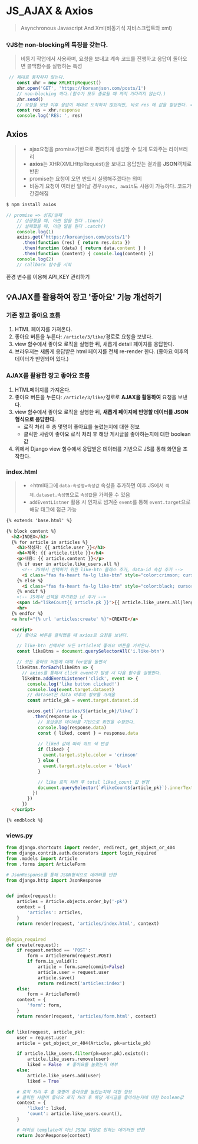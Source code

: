 # JS_AJAX & Axios

> Asynchronous Javascript And Xml(비동기식 자바스크립트와 xml)





### :bulb:JS는 non-blocking의 특징을 갖는다.

>  비동기 작업에서 사용하며, 요청을 보내고 계속 코드를 진행하고 응답이 돌아오면 콜백함수를 실행하는 특성

```js
 // 제대로 동작하지 않는다.
    const xhr = new XMLHttpRequest()
    xhr.open('GET', 'https://koreanjson.com/posts/1')
    // non-blocking 하다.(함수가 모두 종료될 때 까지 기다리지 않는다.)
    xhr.send() 
    // 요청을 보낸 이후 응답이 제대로 도착하지 않았지만, 바로 res 에 값을 할당한다. => ""
    const res = xhr.response
    console.log('RES: ', res)
```





## Axios

> - ajax요청을 promise기반으로 편리하게 생성할 수 있게 도와주는 라이브러리
> - **axios**는 XHR(XMLHttpRequest)을 보내고 응답받는 결과를 **JSON**객체로 반환
>- promise는 요청이 오면 반드시 실행해주겠다는 의미
> - 비동기 요청이 여러번 일어날 경우`async, await`도 사용이 가능하다. 코드가 간결해짐

```bash
$ npm install axios
```

```js
// promise => 성공/실패
    // 성공했을 때, 어떤 일을 한다 .then()
    // 실패했을 때, 어떤 일을 한다 .catch()
    console.log(1)
    axios.get('https://koreanjson.com/posts/1')
      .then(function (res) { return res.data })
      .then(function (data) { return data.content } )
      .then(function (content) { console.log(content) })
    console.log(2)
    // callback 함수들 시작


```



환경 변수를 이용해 API_KEY 관리하기









## :bulb:AJAX를 활용하여 장고 '좋아요' 기능 개선하기



### 기존 장고 좋아요 흐름

1.  HTML 페이지를 가져온다.
2.  좋아요 버튼을 누른다: `/article/3/like/`경로로 요청을 보낸다.
3.  view 함수에서 좋아요 로직을 실행한 뒤, 새롭게 detail 페이지를 응답한다.
4.  브라우저는 새롭게 응답받은 html 페이지를 전체 re-render 한다. (좋아요 이후의 데이터가 반영되어 있다.)





### AJAX를 활용한 장고 좋아요 흐름

1. HTML페이지를 가져온다.
2. 좋아요 버튼을 누른다: `/article/3/like/`경로로 **AJAX을 활둉하여** 요청을 보낸다.
3. view 함수에서 좋아요 로직을 실행한 뒤, **새롭게 페이지에 반영할 데이터를 JSON 형식으로 응답한다.**
   - 로직 처리 후 총 몇명이 좋아요를 눌렀는지에 대한 정보
   - 클릭한 사람이 좋아요 로직 처리 후 해당 게시글을 좋아하는지에 대한 boolean값
4. 위에서 Django view 함수에서 응답받은 데이터를 기반으로 JS를 통해 화면을 조작한다.





### index.html

> - :star:html태그에 `data-속성명=속성값` 속성을 추가하면 이후 JS에서 `객체.dataset.속성명`으로 `속성값`을 가져올 수 있음
> - `addEventListner` 활용 시 인자로 넘겨준 `event`를 통해 `event.target`으로 해당 태그에 접근 가능

```html
{% extends 'base.html' %}

{% block content %}
  <h2>INDEX</h2>
  {% for article in articles %}
    <h3>작성자: {{ article.user }}</h3>
    <h4>제목: {{ article.title }}</h4>
    <p>내용: {{ article.content }}</p>
    {% if user in article.like_users.all %}
      <!-- JS에서 선택하기 위한 like-btn 클래스 추가, data-id 속성 추가 -->
      <i class="fas fa-heart fa-lg like-btn" style="color:crimson; cursor:pointer;" data-id="{{ article.pk }}"></i>
    {% else %}
      <i class="fas fa-heart fa-lg like-btn" style="color:black; cursor: pointer;" data-id="{{ article.pk }}"></i>
    {% endif %}
    <!-- JS에서 선택을 하기위한 id 추가 -->
    <span id="likeCount{{ article.pk }}">{{ article.like_users.all|length }} 명이 이 글을 좋아합니다.</span>
    <hr>
  {% endfor %}
  <a href="{% url 'articles:create' %}">CREATE</a>

  <script>
    // 좋아요 버튼을 클릭했을 때 axios로 요청을 보낸다.

    // like-btn 선택자로 모든 article의 좋아요 버튼을 가져온다.
    const likeBtns = document.querySelectorAll('i.like-btn')

    // 모든 좋아요 버튼에 대해 for문을 돌면서
    likeBtns.forEach(likeBtn => {
      // axios를 통해서 click event가 발생 시 다음 함수를 실행한다.
      likeBtn.addEventListener('click', event => {
        console.log('like button clicked!')
        console.log(event.target.dataset)
        // dataset은 data 이후의 정보를 가져옴 
        const article_pk = event.target.dataset.id

        axios.get(`/articles/${article_pk}/like/`)
          .then(response => {
            // 응답받은 데이터를 기반으로 화면을 수정한다.
            console.log(response.data)
            const { liked, count } = response.data
            
            // liked 값에 따라 하트 색 변경
            if (liked) {
              event.target.style.color = 'crimson'
            } else {
              event.target.style.color = 'black'
            }

            // like 로직 처리 후 total liked_count 값 변경
            document.querySelector(`#likeCount${article_pk}`).innerText = count + ' 명이 이 글을 좋아합니다.'          
          })
        })
      })
  </script>

{% endblock %}

```



### views.py

```python
from django.shortcuts import render, redirect, get_object_or_404
from django.contrib.auth.decorators import login_required
from .models import Article
from .forms import ArticleForm

# JsonResponse를 통해 JSON형식으로 데이터를 반환
from django.http import JsonResponse


def index(request):
    articles = Article.objects.order_by('-pk')
    context = {
        'articles': articles,
    }
    return render(request, 'articles/index.html', context)


@login_required
def create(request):
    if request.method == 'POST':
        form = ArticleForm(request.POST)
        if form.is_valid():
            article = form.save(commit=False)
            article.user = request.user
            article.save()
            return redirect('articles:index')
    else:
        form = ArticleForm()
    context = {
        'form': form,
    }
    return render(request, 'articles/form.html', context)


def like(request, article_pk):
    user = request.user
    article = get_object_or_404(Article, pk=article_pk)

    if article.like_users.filter(pk=user.pk).exists():
        article.like_users.remove(user)
        liked = False  # 좋아요를 눌렀는지 여부
    else:
        article.like_users.add(user)
        liked = True

    # 로직 처리 후 총 몇명이 좋아요를 눌렀는지에 대한 정보
    # 클릭한 사람이 좋아요 로직 처리 후 해당 게시글을 좋아하는지에 대한 boolean값
    context = {
        'liked': liked,
        'count': article.like_users.count(),
    }

    # 더이상 template이 아닌 JSON 파일로 원하는 데이터만 반환
    return JsonResponse(context)
```

